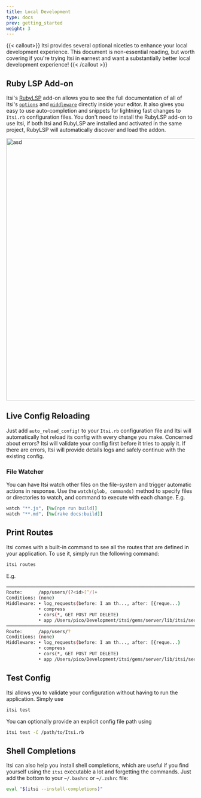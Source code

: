 ```yaml
---
title: Local Development
type: docs
prev: getting_started
weight: 3
---
```


{{< callout>}}
  Itsi provides several optional niceties to enhance your local development experience.
This document is non-essential reading, but worth covering if you're trying Itsi in earnest and want a substantially better
local development experience!
  {{< /callout >}}

## Ruby LSP Add-on
Itsi's [RubyLSP](https://shopify.github.io/ruby-lsp/) add-on allows you to see the full documentation of all of Itsi's [`options`](/options) and [`middleware`](/middleware) directly
inside your editor. It also gives you easy to use auto-completion and snippets for lightning fast changes to `Itsi.rb` configuration files.
You don't need to install the RubyLSP add-on to use Itsi, if both Itsi and RubyLSP are installed and activated in the same project, RubyLSP will automatically
discover and load the addon.

<img src="/ruby-lsp.png" alt="asd" width="700px" style="display: block; margin-left: auto; margin-right: auto;">

## Live Config Reloading
Just add `auto_reload_config!` to your `Itsi.rb` configuration file and Itsi will automatically hot reload its config with every change you make.
Concerned about errors? Itsi will validate your config first before it tries to apply it. If there are errors, Itsi will provide details logs and safely continue with the existing config.

### File Watcher
You can have Itsi watch other files on the file-system and trigger automatic actions in response.
Use the `watch(glob, commands)` method to specify files or directories to watch, and command to execute with each change.
E.g.
```ruby
watch "**.js", [%w[npm run build]]
watch "**.md", [%w[rake docs:build]]
```

## Print Routes
Itsi comes with a built-in command to see all the routes that are defined in your application. To use it, simply run the following command:
```bash
itsi routes
```

E.g.
```bash
────────────────────────────────────────────────────────────────────────────
Route:      /app/users/(?<id>[^/]+
Conditions: (none)
Middleware: • log_requests(before: I am th..., after: [{reque...)
            • compress
            • cors(*, GET POST PUT DELETE)
            • app /Users/pico/Development/itsi/gems/server/lib/itsi/server/typed_handlers.rb:9
────────────────────────────────────────────────────────────────────────────
Route:      /app/users/?
Conditions: (none)
Middleware: • log_requests(before: I am th..., after: [{reque...)
            • compress
            • cors(*, GET POST PUT DELETE)
            • app /Users/pico/Development/itsi/gems/server/lib/itsi/server/rack_interface.rb:15

```
## Test Config
Itsi allows you to validate your configuration without having to run the application.
Simply use
```bash
itsi test
```

You can optionally provide an explicit config file path using
```bash
itsi test -C /path/to/Itsi.rb
```



## Shell Completions
Itsi can also help you install shell completions, which are useful if you find yourself using the `itsi` executable a lot and forgetting the commands.
Just add the bottom to your `~/.bashrc` or `~/.zshrc` file:

```bash
eval "$(itsi --install-completions)"
```
